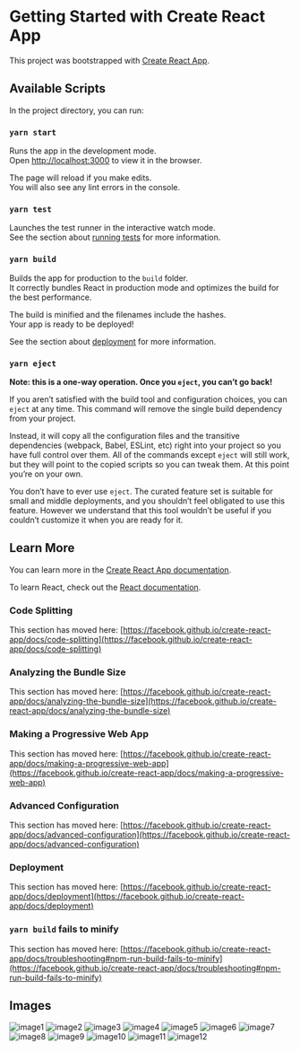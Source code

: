 # Getting Started with Create React App

This project was bootstrapped with [Create React App](https://github.com/facebook/create-react-app).

## Available Scripts

In the project directory, you can run:

### `yarn start`

Runs the app in the development mode.\
Open [http://localhost:3000](http://localhost:3000) to view it in the browser.

The page will reload if you make edits.\
You will also see any lint errors in the console.

### `yarn test`

Launches the test runner in the interactive watch mode.\
See the section about [running tests](https://facebook.github.io/create-react-app/docs/running-tests) for more information.

### `yarn build`

Builds the app for production to the `build` folder.\
It correctly bundles React in production mode and optimizes the build for the best performance.

The build is minified and the filenames include the hashes.\
Your app is ready to be deployed!

See the section about [deployment](https://facebook.github.io/create-react-app/docs/deployment) for more information.

### `yarn eject`

**Note: this is a one-way operation. Once you `eject`, you can’t go back!**

If you aren’t satisfied with the build tool and configuration choices, you can `eject` at any time. This command will remove the single build dependency from your project.

Instead, it will copy all the configuration files and the transitive dependencies (webpack, Babel, ESLint, etc) right into your project so you have full control over them. All of the commands except `eject` will still work, but they will point to the copied scripts so you can tweak them. At this point you’re on your own.

You don’t have to ever use `eject`. The curated feature set is suitable for small and middle deployments, and you shouldn’t feel obligated to use this feature. However we understand that this tool wouldn’t be useful if you couldn’t customize it when you are ready for it.

## Learn More

You can learn more in the [Create React App documentation](https://facebook.github.io/create-react-app/docs/getting-started).

To learn React, check out the [React documentation](https://reactjs.org/).

### Code Splitting

This section has moved here: [https://facebook.github.io/create-react-app/docs/code-splitting](https://facebook.github.io/create-react-app/docs/code-splitting)

### Analyzing the Bundle Size

This section has moved here: [https://facebook.github.io/create-react-app/docs/analyzing-the-bundle-size](https://facebook.github.io/create-react-app/docs/analyzing-the-bundle-size)

### Making a Progressive Web App

This section has moved here: [https://facebook.github.io/create-react-app/docs/making-a-progressive-web-app](https://facebook.github.io/create-react-app/docs/making-a-progressive-web-app)

### Advanced Configuration

This section has moved here: [https://facebook.github.io/create-react-app/docs/advanced-configuration](https://facebook.github.io/create-react-app/docs/advanced-configuration)

### Deployment

This section has moved here: [https://facebook.github.io/create-react-app/docs/deployment](https://facebook.github.io/create-react-app/docs/deployment)

### `yarn build` fails to minify

This section has moved here: [https://facebook.github.io/create-react-app/docs/troubleshooting#npm-run-build-fails-to-minify](https://facebook.github.io/create-react-app/docs/troubleshooting#npm-run-build-fails-to-minify)

## Images

![image1](https://user-images.githubusercontent.com/61477332/171042616-bf48227b-6d39-4d9d-8120-2e5bb42c098e.png)
![image2](https://user-images.githubusercontent.com/61477332/171042622-a641dd53-8425-481e-b7d8-3a5b98372b1e.png)
![image3](https://user-images.githubusercontent.com/61477332/171042630-5e26b4ce-312b-40f2-95e2-3d2e3494c846.png)
![image4](https://user-images.githubusercontent.com/61477332/171042633-9920677a-d8dd-454e-816b-8d96219a3548.png)
![image5](https://user-images.githubusercontent.com/61477332/171042635-fa9e9bcc-5382-4aa9-a2a9-b1c142cd599d.png)
![image6](https://user-images.githubusercontent.com/61477332/171042642-437f8a79-c2e2-4b9a-9682-17522d6b540f.png)
![image7](https://user-images.githubusercontent.com/61477332/171042645-6073d9b0-d1af-4428-97f9-35eadba32ce4.png)
![image8](https://user-images.githubusercontent.com/61477332/171042648-98d83232-9804-449c-ad45-f11a48b482c1.png)
![image9](https://user-images.githubusercontent.com/61477332/171042649-4d24763f-b31e-4314-99bf-ba16465fa35e.png)
![image10](https://user-images.githubusercontent.com/61477332/171042650-611e97ec-cbca-45fd-b64f-540625b7cd38.png)
![image11](https://user-images.githubusercontent.com/61477332/171042652-415a9f20-ad4c-44b2-820d-87f2f49c95ae.png)
![image12](https://user-images.githubusercontent.com/61477332/171042654-d9357fd2-e533-443a-9b22-a47141cf2131.png)


